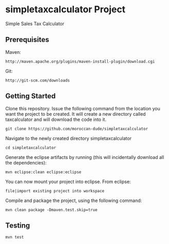 # simpletaxcalculator Project
Simple Sales Tax Calculator

## Prerequisites
Maven:
```
http://maven.apache.org/plugins/maven-install-plugin/download.cgi
```

Git:
```
http://git-scm.com/downloads
```


## Getting Started
Clone this repository. Issue the following command from the location you want the project to be created. 
It will create a new directory called taxcalculator and will download the code into it.

```
git clone https://github.com/moroccan-dude/simpletaxcalculator
```

Navigate to the newly created directory simpletaxcalculator
```
cd simpletaxcalculator
```

Generate the eclipse artifacts by running (this will incidentally download all the dependencies):

```
mvn eclipse:clean eclipse:eclipse
```

You can now mount your project into eclipse. From eclipse:
``` 
file|import existing project into workspace
```

Compile and package the project, using the following command:

```
mvn clean package -Dmaven.test.skip=true
```

## Testing
```
mvn test
```